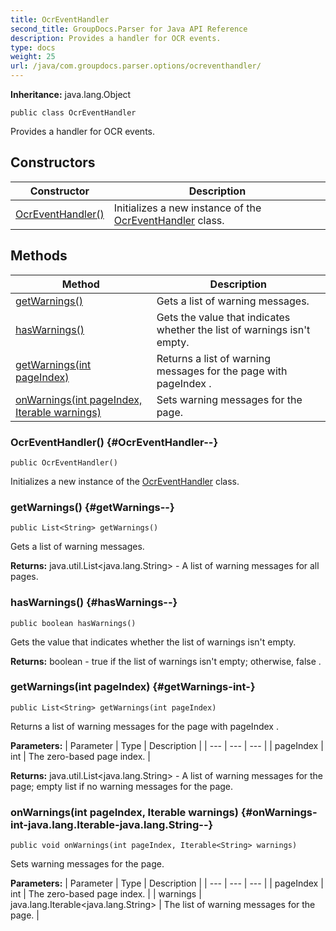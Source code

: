```yaml
---
title: OcrEventHandler
second_title: GroupDocs.Parser for Java API Reference
description: Provides a handler for OCR events.
type: docs
weight: 25
url: /java/com.groupdocs.parser.options/ocreventhandler/
---
```

**Inheritance:**
java.lang.Object
```
public class OcrEventHandler
```

Provides a handler for OCR events.
## Constructors

| Constructor | Description |
| --- | --- |
| [OcrEventHandler()](#OcrEventHandler--) | Initializes a new instance of the [OcrEventHandler](../../com.groupdocs.parser.options/ocreventhandler) class. |
## Methods

| Method | Description |
| --- | --- |
| [getWarnings()](#getWarnings--) | Gets a list of warning messages. |
| [hasWarnings()](#hasWarnings--) | Gets the value that indicates whether the list of warnings isn't empty. |
| [getWarnings(int pageIndex)](#getWarnings-int-) | Returns a list of warning messages for the page with  pageIndex . |
| [onWarnings(int pageIndex, Iterable<String> warnings)](#onWarnings-int-java.lang.Iterable-java.lang.String--) | Sets warning messages for the page. |
### OcrEventHandler() {#OcrEventHandler--}
```
public OcrEventHandler()
```


Initializes a new instance of the [OcrEventHandler](../../com.groupdocs.parser.options/ocreventhandler) class.

### getWarnings() {#getWarnings--}
```
public List<String> getWarnings()
```


Gets a list of warning messages.

**Returns:**
java.util.List<java.lang.String> - A list of warning messages for all pages.
### hasWarnings() {#hasWarnings--}
```
public boolean hasWarnings()
```


Gets the value that indicates whether the list of warnings isn't empty.

**Returns:**
boolean -  true  if the list of warnings isn't empty; otherwise,  false .
### getWarnings(int pageIndex) {#getWarnings-int-}
```
public List<String> getWarnings(int pageIndex)
```


Returns a list of warning messages for the page with  pageIndex .

**Parameters:**
| Parameter | Type | Description |
| --- | --- | --- |
| pageIndex | int | The zero-based page index. |

**Returns:**
java.util.List<java.lang.String> - A list of warning messages for the page; empty list if no warning messages for the page.
### onWarnings(int pageIndex, Iterable<String> warnings) {#onWarnings-int-java.lang.Iterable-java.lang.String--}
```
public void onWarnings(int pageIndex, Iterable<String> warnings)
```


Sets warning messages for the page.

**Parameters:**
| Parameter | Type | Description |
| --- | --- | --- |
| pageIndex | int | The zero-based page index. |
| warnings | java.lang.Iterable<java.lang.String> | The list of warning messages for the page. |

